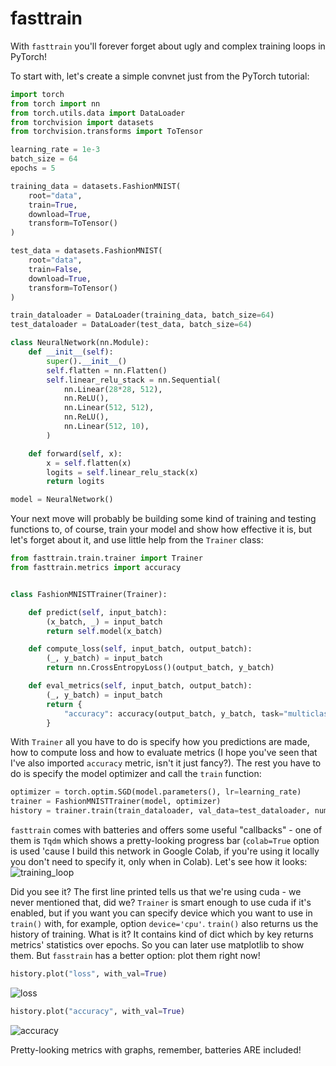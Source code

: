 # fasttrain
With `fasttrain` you'll forever forget about ugly and complex training loops in PyTorch!

To start with, let's create a simple convnet just from the PyTorch tutorial:
```python
import torch
from torch import nn
from torch.utils.data import DataLoader
from torchvision import datasets
from torchvision.transforms import ToTensor

learning_rate = 1e-3
batch_size = 64
epochs = 5

training_data = datasets.FashionMNIST(
    root="data",
    train=True,
    download=True,
    transform=ToTensor()
)

test_data = datasets.FashionMNIST(
    root="data",
    train=False,
    download=True,
    transform=ToTensor()
)

train_dataloader = DataLoader(training_data, batch_size=64)
test_dataloader = DataLoader(test_data, batch_size=64)

class NeuralNetwork(nn.Module):
    def __init__(self):
        super().__init__()
        self.flatten = nn.Flatten()
        self.linear_relu_stack = nn.Sequential(
            nn.Linear(28*28, 512),
            nn.ReLU(),
            nn.Linear(512, 512),
            nn.ReLU(),
            nn.Linear(512, 10),
        )

    def forward(self, x):
        x = self.flatten(x)
        logits = self.linear_relu_stack(x)
        return logits

model = NeuralNetwork()
```

Your next move will probably be building some kind of training and testing functions to, of course, train your model and show how effective it is, but let's forget about it, and use little help from the `Trainer` class:
```python
from fasttrain.train.trainer import Trainer
from fasttrain.metrics import accuracy


class FashionMNISTTrainer(Trainer):

    def predict(self, input_batch):
        (x_batch, _) = input_batch
        return self.model(x_batch)

    def compute_loss(self, input_batch, output_batch):
        (_, y_batch) = input_batch
        return nn.CrossEntropyLoss()(output_batch, y_batch)

    def eval_metrics(self, input_batch, output_batch):
        (_, y_batch) = input_batch
        return {
            "accuracy": accuracy(output_batch, y_batch, task="multiclass")
        }
```
With `Trainer` all you have to do is specify how you predictions are made, how to compute loss and how to evaluate metrics (I hope you've seen that I've also imported `accuracy` metric, isn't it just fancy?). The rest you have to do is specify the model optimizer and call the `train` function:
```python
optimizer = torch.optim.SGD(model.parameters(), lr=learning_rate)
trainer = FashionMNISTTrainer(model, optimizer)
history = trainer.train(train_dataloader, val_data=test_dataloader, num_epochs=epochs, callbacks=[Tqdm(colab=True)])
```
`fasttrain` comes with batteries and offers some useful "callbacks" - one of them is `Tqdm` which shows a pretty-looking progress bar (`colab=True` option is used 'cause I build this network in Google Colab, if you're using it locally you don't need to specify it, only when in Colab). Let's see how it looks:
![training_loop](https://github.com/samedit66/fasttrain/assets/45196253/edecaee0-1c92-4a9f-ac3d-639c458a2ab5)

Did you see it? The first line printed tells us that we're using cuda - we never mentioned that, did we? `Trainer` is smart enough to use cuda if it's enabled, but if you want you can specify device which you want to use in `train()` with, for example, option `device='cpu'`. `train()` also returns us the history of training. What is it? It contains kind of dict which by key returns metrics' statistics over epochs. So you can later use matplotlib to show them. But `fasstrain` has a better option: plot them right now!
```python
history.plot("loss", with_val=True)
```
![loss](https://github.com/samedit66/fasttrain/assets/45196253/efc0c9e9-4459-4bce-81ec-3c1a53cf51f1)
```python
history.plot("accuracy", with_val=True)
```
![accuracy](https://github.com/samedit66/fasttrain/assets/45196253/336bdef0-9f06-4887-8cb5-05255c89b228)

Pretty-looking metrics with graphs, remember, batteries ARE included!
